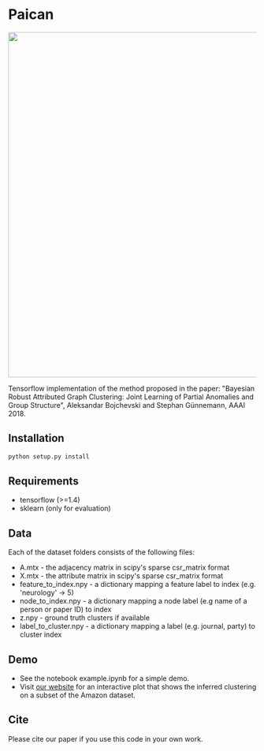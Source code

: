 # Paican
<img src="https://www.in.tum.de/fileadmin/w00bws/daml/paican/paican.png" width="700">

Tensorflow implementation of the method proposed in the paper: "Bayesian Robust Attributed Graph Clustering: Joint Learning of Partial Anomalies and Group Structure", Aleksandar Bojchevski and Stephan Günnemann, AAAI 2018.

## Installation
```bash
python setup.py install
```
## Requirements
* tensorflow (>=1.4)
* sklearn (only for evaluation)

## Data
Each of the dataset folders consists of the following files:

* A.mtx - the adjacency matrix in scipy's sparse csr_matrix format
* X.mtx - the attribute matrix in scipy's sparse csr_matrix format
* feature_to_index.npy - a dictionary mapping a feature label to index (e.g. 'neurology' -> 5)
* node_to_index.npy - a dictionary mapping a node label (e.g name of a person or paper ID) to index
* z.npy - ground truth clusters if available
* label_to_cluster.npy - a dictionary mapping a label (e.g. journal, party) to cluster index

## Demo
* See the notebook example.ipynb for a simple demo.
* Visit [our website](https://www.kdd.in.tum.de/paican) for an interactive plot that shows the inferred clustering on a subset of the Amazon dataset.

## Cite
Please cite our paper if you use this code in your own work.
